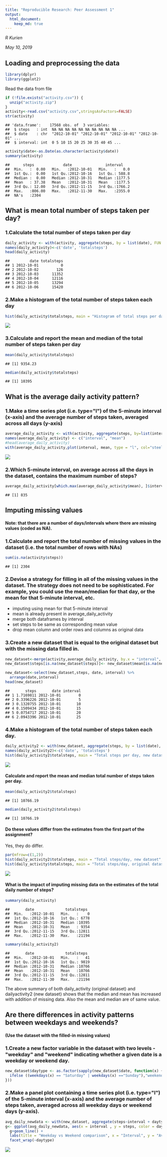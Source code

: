 ```yaml
--- 
title: "Reproducible Research: Peer Assessment 1" 
output: 
  html_document: 
    keep_md: true 
---
```


*R Kurien*

*May 10, 2019*


## Loading and preprocessing the data


```r
library(dplyr)
library(ggplot2)
```

Read the data from file


```r
if (!file.exists("activity.csv")) {
  unzip("activity.zip")
}
activity<-read.csv("activity.csv",stringsAsFactors=FALSE)
str(activity)
```

```
## 'data.frame':	17568 obs. of  3 variables:
##  $ steps   : int  NA NA NA NA NA NA NA NA NA NA ...
##  $ date    : chr  "2012-10-01" "2012-10-01" "2012-10-01" "2012-10-01" ...
##  $ interval: int  0 5 10 15 20 25 30 35 40 45 ...
```

```r
activity$date<-as.Date(as.character(activity$date))
summary(activity)
```

```
##      steps             date               interval     
##  Min.   :  0.00   Min.   :2012-10-01   Min.   :   0.0  
##  1st Qu.:  0.00   1st Qu.:2012-10-16   1st Qu.: 588.8  
##  Median :  0.00   Median :2012-10-31   Median :1177.5  
##  Mean   : 37.38   Mean   :2012-10-31   Mean   :1177.5  
##  3rd Qu.: 12.00   3rd Qu.:2012-11-15   3rd Qu.:1766.2  
##  Max.   :806.00   Max.   :2012-11-30   Max.   :2355.0  
##  NA's   :2304
```



## What is mean total number of steps taken per day?
### 1.Calculate the total number of steps taken per day

```r
daily_activity <- with(activity, aggregate(steps, by = list(date), FUN = sum, na.rm = TRUE))
names(daily_activity)<-c('date', 'totalsteps')
head(daily_activity)
```

```
##         date totalsteps
## 1 2012-10-01          0
## 2 2012-10-02        126
## 3 2012-10-03      11352
## 4 2012-10-04      12116
## 5 2012-10-05      13294
## 6 2012-10-06      15420
```

### 2.Make a histogram of the total number of steps taken each day

```r
hist(daily_activity$totalsteps, main = "Histogram of total steps per day", xlab = "Total steps per day", col = "steelblue", ylim=c(0,30))
```

![](PA1_template_files/figure-html/histogram-1.png)<!-- -->

### 3.Calculate and report the mean and median of the total number of steps taken per day


```r
mean(daily_activity$totalsteps)
```

```
## [1] 9354.23
```

```r
median(daily_activity$totalsteps)
```

```
## [1] 10395
```

## What is the average daily activity pattern?
### 1.Make a time series plot (i.e. type="l") of the 5-minute interval (x-axis) and the average number of steps taken, averaged across all days (y-axis)


```r
average_daily_activity <- with(activity, aggregate(steps, by=list(interval), FUN=mean, na.rm=TRUE))
names(average_daily_activity) <- c("interval", "mean")
#head(average_daily_activity)
with(average_daily_activity,plot(interval, mean, type = "l", col="steelblue", xlab="Interval", ylab="Average number of steps", main="Time series plot"))
```

![](PA1_template_files/figure-html/unnamed-chunk-4-1.png)<!-- -->

### 2.Which 5-minute interval, on average across all the days in the dataset, contains the maximum number of steps?


```r
average_daily_activity[which.max(average_daily_activity$mean), ]$interval
```

```
## [1] 835
```


## Imputing missing values
#### Note: that there are a number of days/intervals where there are missing values (coded as NA).
### 1.Calculate and report the total number of missing values in the dataset (i.e. the total number of rows with NAs)


```r
sum(is.na(activity$steps))
```

```
## [1] 2304
```

### 2.Devise a strategy for filling in all of the missing values in the dataset. The strategy does not need to be sophisticated. For example, you could use the mean/median for that day, or the mean for that 5-minute interval, etc.

- imputing using mean for that 5-minute interval
- mean is already present in average_daily_activity
- merge both dataframes by interval
- set steps to be same as corresponding mean value
- drop mean column and order rows and columns as original data

### 3.Create a new dataset that is equal to the original dataset but with the missing data filled in.


```r
new_dataset<-merge(activity,average_daily_activity, by.x = "interval", all = TRUE)
new_dataset$steps[is.na(new_dataset$steps)]<- new_dataset$mean[is.na(new_dataset$steps)]

new_dataset<-select(new_dataset,steps, date, interval) %>%
  arrange(date,interval)
head(new_dataset)
```

```
##       steps       date interval
## 1 1.7169811 2012-10-01        0
## 2 0.3396226 2012-10-01        5
## 3 0.1320755 2012-10-01       10
## 4 0.1509434 2012-10-01       15
## 5 0.0754717 2012-10-01       20
## 6 2.0943396 2012-10-01       25
```

### 4.Make a histogram of the total number of steps taken each day. 


```r
daily_activity2 <- with(new_dataset, aggregate(steps, by = list(date), FUN = sum, na.rm = TRUE))
names(daily_activity2)<-c('date', 'totalsteps')
hist(daily_activity2$totalsteps, main = "Total steps per day, new dataset", xlab = "Total steps per day", col = "steelblue", ylim=c(0,40))
```

![](PA1_template_files/figure-html/unnamed-chunk-8-1.png)<!-- -->

#### Calculate and report the mean and median total number of steps taken per day.


```r
mean(daily_activity2$totalsteps)
```

```
## [1] 10766.19
```

```r
median(daily_activity2$totalsteps)
```

```
## [1] 10766.19
```

#### Do these values differ from the estimates from the first part of the assignment?
Yes, they do differ.


```r
par(mfrow=c(1,2))
hist(daily_activity2$totalsteps, main = "Total steps/day, new dataset", xlab = "Total steps per day", col = "steelblue", ylim=c(0,40))
hist(daily_activity$totalsteps, main = "Total steps/day, original dataset", xlab = "Total steps per day", col = "steelblue", ylim=c(0,40))
```

![](PA1_template_files/figure-html/unnamed-chunk-10-1.png)<!-- -->

#### What is the impact of imputing missing data on the estimates of the total daily number of steps?


```r
summary(daily_activity)
```

```
##       date              totalsteps   
##  Min.   :2012-10-01   Min.   :    0  
##  1st Qu.:2012-10-16   1st Qu.: 6778  
##  Median :2012-10-31   Median :10395  
##  Mean   :2012-10-31   Mean   : 9354  
##  3rd Qu.:2012-11-15   3rd Qu.:12811  
##  Max.   :2012-11-30   Max.   :21194
```

```r
summary(daily_activity2)
```

```
##       date              totalsteps   
##  Min.   :2012-10-01   Min.   :   41  
##  1st Qu.:2012-10-16   1st Qu.: 9819  
##  Median :2012-10-31   Median :10766  
##  Mean   :2012-10-31   Mean   :10766  
##  3rd Qu.:2012-11-15   3rd Qu.:12811  
##  Max.   :2012-11-30   Max.   :21194
```

The above summary of both daily_activity (original dataset) and dailyactivity2 (new dataset) shows that the median and mean has increased with addition of missing data. Also the mean and median are of same value.

## Are there differences in activity patterns between weekdays and weekends?
#### (Use the dataset with the filled-in missing values)

### 1.Create a new factor variable in the dataset with two levels - "weekday" and "weekend" indicating whether a given date is a weekday or weekend day.


```r
new_dataset$daytype <- as.factor(sapply(new_dataset$date, function(x) {
  ifelse ((weekdays(x) == "Saturday" | weekdays(x) =="Sunday"),"weekend","weekday")
}))
```

### 2.Make a panel plot containing a time series plot (i.e. type="l") of the 5-minute interval (x-axis) and the average number of steps taken, averaged across all weekday days or weekend days (y-axis).


```r
avg_daily_newdata <- with(new_dataset, aggregate(steps~interval + daytype, FUN=mean, na.rm=TRUE))
g<- ggplot(avg_daily_newdata, aes(x = interval , y = steps, color = daytype))
  g+geom_line() +
  labs(title = "Weekday vs Weekend comparison", x = "Interval", y = "Average number of steps") +
  facet_wrap(~daytype)
```

![](PA1_template_files/figure-html/unnamed-chunk-13-1.png)<!-- -->
